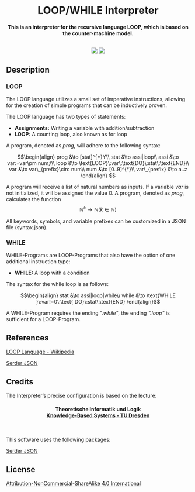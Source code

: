 <h1 align="center">
  <br>
  <br>
  LOOP/WHILE Interpreter
  <br>
</h1>

<h4 align="center">This is an interpreter for the recursive language LOOP, which is based on the counter-machine model.
<br>
<br>
<p align="center">
  <a href="https://www.rust-lang.org">
    <img src="https://img.shields.io/badge/Rust-1.74.0-red.svg?logo=rust">
  </a>
  <a href="https://docs.rs/crate/serde_json/latest">
    <img src="https://img.shields.io/badge/Serder JSON-1.0.48-pink.svg?logo=serder">
  </a>
</p>


## Description
### LOOP

The LOOP language utilizes a small set of imperative instructions, allowing for the creation of simple programs that can be inductively proven.

The LOOP language has two types of statements:
- **Assignments:** Writing a variable with addition/subtraction
- **LOOP:** A counting loop, also known as for loop

A program, denoted as $prog$, will adhere to the following syntax:

```math 
\begin{align}

prog &\to [stat]^{*}Y\\
   stat &\to assi|loop\\ 
   assi &\to var:=var\pm num;\\\
   loop &\to \text{LOOP}\:var\:\text{DO}\:stat\:\text{END}\\
   var  &\to var\_{prefix}\circ num\\
   num  &\to [0..9]^{*}\\
   var\_{prefix} &\to a..z
\end{align}

   ```
   

A program will receive a list of natural numbers as inputs.
If a variable $var$ is not initialized, it will be assigned the value $0$.
A program, denoted as $prog$, calculates the function
$$\mathbb{N}^k\to\mathbb{N} (k \in \mathbb{N})$$

All keywords, symbols, and variable prefixes can be customized in a JSON file (syntax.json).

### WHILE

WHILE-Programs are LOOP-Programs that also have the option of one additional instruction type:

- **WHILE:** A loop with a condition

The syntax for the while loop is as follows:
```math
\begin{align}
    stat &\to assi|loop|while\\ 
    while &\to \text{WHILE }\:var!=0\:\text{ DO}\:stat\:\text{END}
\end{align}
```

A WHILE-Program requires the ending *".while"*, the ending *".loop"* is sufficient for a LOOP-Program.
## References 

[LOOP Language - Wikipedia](https://en.wikipedia.org/wiki/LOOP_(programming_language))

[Serder JSON](https://docs.rs/serde_json/latest/serde_json/)

## Credits

The Interpreter’s precise configuration is based on the lecture:

<h4 align="center">
  Theoretische Informatik und Logik<br><a href="https://iccl.inf.tu-dresden.de/web/Wissensbasierte_Systeme/en">
   Knowledge-Based Systems - TU Dresden
  </a>
  <br>
</h4>
<br>

This software uses the following packages:

[Serder JSON](https://docs.rs/crate/serde_json/latest)

## License  

[Attribution-NonCommercial-ShareAlike 4.0 International](/LICENSE.txt)



